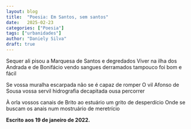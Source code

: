 ```yaml
---
layout: blog
title:  "Poesia: Em Santos, sem santos"
date:   2025-02-23
categories: ["Poesia"]
tags: ["urbanidades"]
author: "Daniely Silva"
draft: true
---
```


Sequer ali pisou a Marquesa
de Santos e degredados
Viver na ilha dos Andrada e de Bonifácio
vendo sangues derramados tampouco foi bom e fácil

Se vossa muralha escarpada
não se é capaz de romper
O vil Afonso de Sousa
vossa servil hidrografia decapitada ousa percorrer

À orla vossos canais de Brito
ao estuário um grito de desperdício
Onde se buscam os anais
num mostruário de meretrício

**Escrito aos 19 de janeiro de 2022.**

